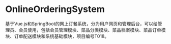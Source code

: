 # OnlineOrderingSystem
基于Vue.js和SpringBoot的网上订餐系统，分为用户网页和管理后台，可以给管理员、会员使用，包括会员管理模块、菜品分类模块、菜品档案模块、菜品订单模块、订单配送模块和系统基础模块，项目编号T018。
